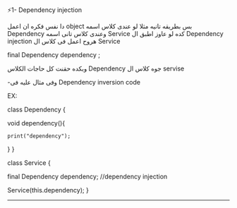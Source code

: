 ⚡1- Dependency injection

دا نفس فكره ان اعمل object بس بطريقه تانيه مثلا لو عندى كلاس اسمه Dependency 
وعندى كلاس تانى اسمه Service 
كده لو عاوز اطبق ال Dependency injection 
هروح اعمل فى كلاس ال Service 

final Dependency  dependency ;

وبكده حقنت كل حاجات الكلاس Dependency جوه كلاس ال servise

-وفى مثال عليه فى Dependency inversion code

EX:

class Dependency {

  void dependency(){
  
    print("dependency");
  }
}

class Service {

  final Dependency dependency;   //dependency injection

  Service(this.dependency);
}

-------------------------------------------------------------------------------------
